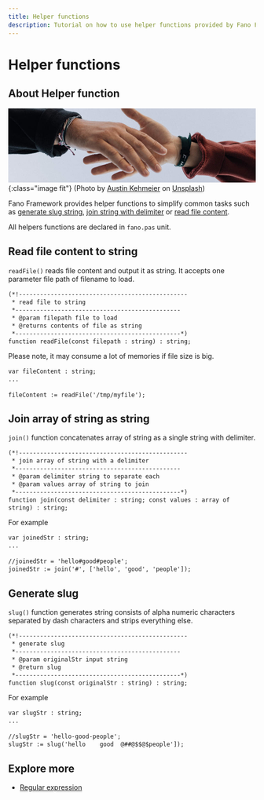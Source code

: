 ```yaml
---
title: Helper functions
description: Tutorial on how to use helper functions provided by Fano Framework
---
```


<h1 class="major">Helper functions</h1>

## About Helper function

![Helper illustration](/assets/images/helping-hand.jpg){:class="image fit"}
(Photo by [Austin Kehmeier](https://unsplash.com/@a_kehmeier?utm_source=unsplash&utm_medium=referral&utm_content=creditCopyText) on [Unsplash](https://unsplash.com/s/photos/helping-hand?utm_source=unsplash&utm_medium=referral&utm_content=creditCopyText))

Fano Framework provides helper functions to simplify common tasks such as [generate slug string](#generate-slug-string), [join string with delimiter](#join-string) or [read file content](#read-file-content).

All helpers functions are declared in `fano.pas` unit.

## <a name="read-file-content"></a>Read file content to string

`readFile()` reads file content and output it as string. It accepts one parameter file path of filename to load.

```
(*!------------------------------------------------
 * read file to string
 *-----------------------------------------------
 * @param filepath file to load
 * @returns contents of file as string
 *-----------------------------------------------*)
function readFile(const filepath : string) : string;
```

Please note, it may consume a lot of memories if file size is big.

```
var fileContent : string;
...

fileContent := readFile('/tmp/myfile');
```

## <a name="join-string"></a>Join array of string as string

`join()` function concatenates array of string as a single string with delimiter.

```
(*!------------------------------------------------
 * join array of string with a delimiter
 *-----------------------------------------------
 * @param delimiter string to separate each
 * @param values array of string to join
 *-----------------------------------------------*)
function join(const delimiter : string; const values : array of string) : string;
```

For example
```
var joinedStr : string;
...

//joinedStr = 'hello#good#people';
joinedStr := join('#', ['hello', 'good', 'people']);
```

## <a name="generate-slug-string"></a>Generate slug

`slug()` function generates string consists of alpha numeric characters separated by dash characters and strips everything else.

```
(*!------------------------------------------------
 * generate slug
 *-----------------------------------------------
 * @param originalStr input string
 * @return slug
 *-----------------------------------------------*)
function slug(const originalStr : string) : string;
```

For example

```
var slugStr : string;
...

//slugStr = 'hello-good-people';
slugStr := slug('hello    good  @##@$$@$people']);
```

## Explore more

- [Regular expression](/utilities/regular-expression)
